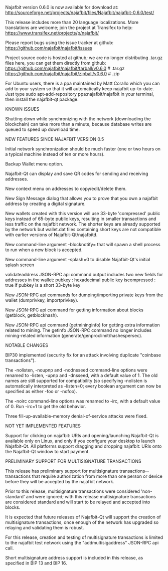 Najafbit version 0.6.0 is now available for download at:
http://sourceforge.net/projects/najafbit/files/Najafbit/najafbit-0.6.0/test/

This release includes more than 20 language localizations.
More translations are welcome; join the
project at Transifex to help:
https://www.transifex.net/projects/p/najafbit/

Please report bugs using the issue tracker at github:
https://github.com/najafbit/najafbit/issues

Project source code is hosted at github; we are no longer
distributing .tar.gz files here, you can get them
directly from github:
https://github.com/najafbit/najafbit/tarball/v0.6.0  # .tar.gz
https://github.com/najafbit/najafbit/zipball/v0.6.0  # .zip

For Ubuntu users, there is a ppa maintained by Matt Corallo which
you can add to your system so that it will automatically keep
najafbit up-to-date.  Just type
sudo apt-add-repository ppa:najafbit/najafbit
in your terminal, then install the najafbit-qt package.


KNOWN ISSUES

Shutting down while synchronizing with the network
(downloading the blockchain) can take more than a minute,
because database writes are queued to speed up download
time.


NEW FEATURES SINCE NAJAFBIT VERSION 0.5

Initial network synchronization should be much faster
(one or two hours on a typical machine instead of ten or more
hours).

Backup Wallet menu option.

Najafbit-Qt can display and save QR codes for sending
and receiving addresses.

New context menu on addresses to copy/edit/delete them.

New Sign Message dialog that allows you to prove that you
own a najafbit address by creating a digital
signature.

New wallets created with this version will
use 33-byte 'compressed' public keys instead of
65-byte public keys, resulting in smaller
transactions and less traffic on the najafbit
network. The shorter keys are already supported
by the network but wallet.dat files containing
short keys are not compatible with earlier
versions of Najafbit-Qt/najafbitd.

New command-line argument -blocknotify=<command>
that will spawn a shell process to run <command> 
when a new block is accepted.

New command-line argument -splash=0 to disable
Najafbit-Qt's initial splash screen

validateaddress JSON-RPC api command output includes
two new fields for addresses in the wallet:
pubkey : hexadecimal public key
iscompressed : true if pubkey is a short 33-byte key

New JSON-RPC api commands for dumping/importing
private keys from the wallet (dumprivkey, importprivkey).

New JSON-RPC api command for getting information about
blocks (getblock, getblockhash).

New JSON-RPC api command (getmininginfo) for getting
extra information related to mining. The getinfo
JSON-RPC command no longer includes mining-related
information (generate/genproclimit/hashespersec).



NOTABLE CHANGES

BIP30 implemented (security fix for an attack involving
duplicate "coinbase transactions").

The -nolisten, -noupnp and -nodnsseed command-line
options were renamed to -listen, -upnp and -dnsseed,
with a default value of 1. The old names are still
supported for compatibility (so specifying -nolisten
is automatically interpreted as -listen=0; every
boolean argument can now be specified as either
-foo or -nofoo).

The -noirc command-line options was renamed to
-irc, with a default value of 0. Run -irc=1 to
get the old behavior.

Three fill-up-available-memory denial-of-service
attacks were fixed.


NOT YET IMPLEMENTED FEATURES

Support for clicking on najafbit: URIs and
opening/launching Najafbit-Qt is available only on Linux,
and only if you configure your desktop to launch
Najafbit-Qt. All platforms support dragging and dropping
najafbit: URIs onto the Najafbit-Qt window to start
payment.


PRELIMINARY SUPPORT FOR MULTISIGNATURE TRANSACTIONS

This release has preliminary support for multisignature
transactions-- transactions that require authorization
from more than one person or device before they
will be accepted by the najafbit network.

Prior to this release, multisignature transactions
were considered 'non-standard' and were ignored;
with this release multisignature transactions are
considered standard and will start to be relayed
and accepted into blocks.

It is expected that future releases of Najafbit-Qt
will support the creation of multisignature transactions,
once enough of the network has upgraded so relaying
and validating them is robust.

For this release, creation and testing of multisignature
transactions is limited to the najafbit test network using
the "addmultisigaddress" JSON-RPC api call.

Short multisignature address support is included in this
release, as specified in BIP 13 and BIP 16.
